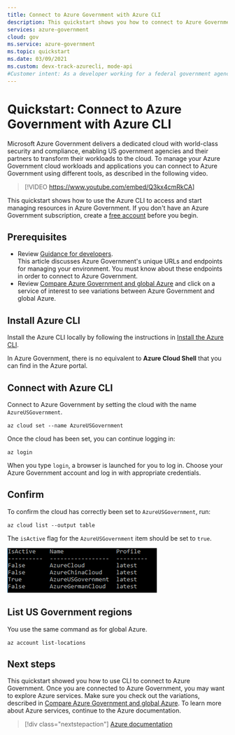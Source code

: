 ```yaml
---
title: Connect to Azure Government with Azure CLI
description: This quickstart shows you how to connect to Azure Government and create a web app in Azure Government with Azure CLI
services: azure-government
cloud: gov
ms.service: azure-government
ms.topic: quickstart
ms.date: 03/09/2021
ms.custom: devx-track-azurecli, mode-api
#Customer intent: As a developer working for a federal government agency "x", I want to connect to Azure Government using CLI so I can start developing against Azure Government's secure isolated datacenters.
---
```


# Quickstart: Connect to Azure Government with Azure CLI

Microsoft Azure Government delivers a dedicated cloud with world-class security and compliance, enabling US government agencies and their partners to transform their workloads to the cloud. To manage your Azure Government cloud workloads and applications you can connect to Azure Government using different tools, as described in the following video.  

> [!VIDEO https://www.youtube.com/embed/Q3kx4cmRkCA]

This quickstart shows how to use the Azure CLI to access and start managing resources in Azure Government. If you don't have an Azure Government subscription, create a [free account](https://azure.microsoft.com/global-infrastructure/government/request/) before you begin.

## Prerequisites

- Review [Guidance for developers](./documentation-government-developer-guide.md).<br/> This article discusses Azure Government's unique URLs and endpoints for managing your environment. You must know about these endpoints in order to connect to Azure Government. 
- Review [Compare Azure Government and global Azure](./compare-azure-government-global-azure.md) and click on a service of interest to see variations between Azure Government and global Azure.

## Install Azure CLI 

Install the Azure CLI locally by following the instructions in [Install the Azure CLI](/cli/azure/install-az-cli2). 

In Azure Government, there is no equivalent to **Azure Cloud Shell** that you can find in the Azure portal. 

## Connect with Azure CLI

Connect to Azure Government by setting the cloud with the name `AzureUSGovernment`.

```azurecli
az cloud set --name AzureUSGovernment
```

Once the cloud has been set, you can continue logging in:

```azurecli
az login
```

When you type `login`, a browser is launched for you to log in. Choose your Azure Government account and log in with appropriate credentials.

## Confirm 

To confirm the cloud has correctly been set to `AzureUSGovernment`, run:

```azurecli
az cloud list --output table
```

The `isActive` flag for the `AzureUSGovernment` item should be set to `true`.

![Azure Government CLI](./media/connect-with-cli/confirm.png)

## List US Government regions

You use the same command as for global Azure.

```azurecli
az account list-locations
```

## Next steps

This quickstart showed you how to use CLI to connect to Azure Government. Once you are connected to Azure Government, you may want to explore Azure services. Make sure you check out the variations, described in [Compare Azure Government and global Azure](./compare-azure-government-global-azure.md). To learn more about Azure services, continue to the Azure documentation.

> [!div class="nextstepaction"]
> [Azure documentation](../index.yml)
